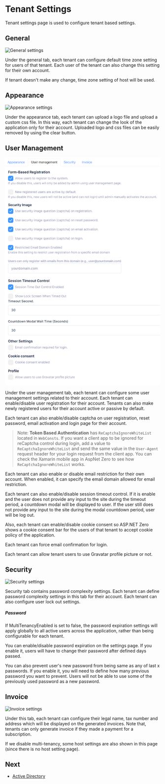 # Tenant Settings

Tenant settings page is used to configure tenant based settings.

## General

![General settings](images/tenant-settings-core-general.png)

Under the general tab, each tenant can configure default time zone setting for users of that tenant. Each user of the tenant can also change this setting for their own account. 

If tenant doesn't make any change, time zone setting of host will be used.

## Appearance

![Appearance settings](images/tenant-settings-core-appearance.png)

Under the appearance tab, each tenant can upload a logo file and upload a custom css file. In this way, each tenant can change the look of the application only for their account. Uploaded logo and css files can be easily removed by using the clear button.

## User Management

![User management settings](images/tenant-settings-core-user-management-3.png)

Under the user management tab, each tenant can configure some user management settings related to their account. Each tenant can enable/disable user registration for their account. Tenants can also make newly registered users for their account active or passive by default.

Each tenant can also enable/disable captcha on user registration, reset password, email activation and login page for their account.

> Note: **Token Based Authentication** has `ReCaptchaIgnoreWhiteList` located in `WebConsts`. If you want a client app to be ignored for reCaptcha control during login, add a value to `ReCaptchaIgnoreWhiteList` and send the same value in the `User-Agent` request header for your login request from the client app. You can check the Xamarin mobile app in AspNet Zero to see how `ReCaptchaIgnoreWhiteList` works.

Each tenant can also enable or disable email restriction for their own account. When enabled, it can specify the email domain allowed for email restriction.

Each tenant can also enable/disable session timeout control. If it is enable and the user does not provide any input to the site during the timeout period, a countdown modal will be displayed to user. If the user still does not provide any input to the site during the modal countdown period, user will be log out.

Also, each tenant can enable/disable cookie consent so ASP.NET Zero shows a cookie consent bar for the users of that tenant to accept cookie policy of the application.

Each tenant can force email confirmation for login.

Each tenant can allow tenant users to use Gravatar profile picture or not.

## Security

![Security settings](images/tenant-settings-core-security.png)

Security tab contains password complexity settings. Each tenant can define password complexity settings in this tab for their account. Each tenant can also configure user lock out settings.

##### Password

If MultiTenancyEnabled is set to false, the password expiration settings will apply globally to all active users across the application, rather than being configurable for each tenant.

You can enable/disable password expiration on the settings page. If you enable it, users will have to change their password after defined days passed.

You can also prevent user's new password from being same as any of last x passwords. If you enable it, you will need to define how many previous password you want to prevent. Users will not be able to use some of the previously used password as a new password.

## Invoice

![Invoice settings](images/tenant-settings-core-invoice.png)

Under this tab, each tenant can configure their legal name, tax number and address which will be displayed on the generated invoices. Note that, tenants can only generate invoice if they made a payment for a subscription.

If we disable multi-tenancy, some host settings are also shown in this page (since there is no host setting page).

## Next

- [Active Directory](Features-Mvc-Core-Tenant-Active-Directory)